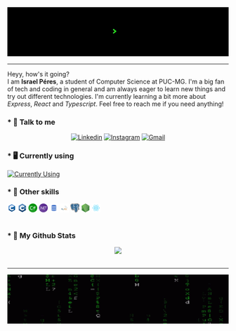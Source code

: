 <div align="center">
    <img src="IsraP.gif">
</div>

---

Heyy, how's it going?  
I am **Israel Péres**, a student of Computer Science at PUC-MG. I'm a big fan of tech and coding in general and am always eager to learn new things and try out different technologies. I'm currently learning a bit more about *Express*, *React* and *Typescript*. Feel free to reach me if you need anything!

### * 👋 **Talk to me**

<div align="center">

[![Linkedin](https://img.shields.io/badge/LinkedIn-0077B5?style=for-the-badge&logo=linkedin&logoColor=white)](https://www.linkedin.com/in/israelperes/)
[![Instagram](https://img.shields.io/badge/Instagram-E4405F?style=for-the-badge&logo=instagram&logoColor=white)](https://www.instagram.com/israperesol/)
[![Gmail](https://img.shields.io/badge/Gmail-D14836?style=for-the-badge&logo=gmail&logoColor=white)](mailto:israelperesol@gmail.com)

</div>

### * 🖥️ **Currently using**

<div>

[![Currently Using](https://skills.thijs.gg/icons?i=java,spring,python,html,css,js,mongodb&theme=dark)](https://skills.thijs.gg)

</div>

### * 📝 **Other skills**
<div>
    <code><img height="20" src="https://raw.githubusercontent.com/github/explore/80688e429a7d4ef2fca1e82350fe8e3517d3494d/topics/c/c.png"></code>
    <code><img height="20" src="https://raw.githubusercontent.com/github/explore/80688e429a7d4ef2fca1e82350fe8e3517d3494d/topics/cpp/cpp.png"></code>
    <code><img height="20" src="https://raw.githubusercontent.com/github/explore/80688e429a7d4ef2fca1e82350fe8e3517d3494d/topics/csharp/csharp.png"></code>
    <code><img height="20" src="https://raw.githubusercontent.com/github/explore/80688e429a7d4ef2fca1e82350fe8e3517d3494d/topics/dotnet/dotnet.png"></code>
    <code><img height="20" src="https://raw.githubusercontent.com/github/explore/80688e429a7d4ef2fca1e82350fe8e3517d3494d/topics/sql/sql.png"></code>
    <code><img height="20" src="https://raw.githubusercontent.com/github/explore/80688e429a7d4ef2fca1e82350fe8e3517d3494d/topics/mysql/mysql.png"></code>
    <code><img height="20" src="https://raw.githubusercontent.com/github/explore/80688e429a7d4ef2fca1e82350fe8e3517d3494d/topics/postgresql/postgresql.png"></code>
    <code><img height="20" src="https://raw.githubusercontent.com/github/explore/80688e429a7d4ef2fca1e82350fe8e3517d3494d/topics/nodejs/nodejs.png"></code>
    <code><img height="20" src="https://raw.githubusercontent.com/github/explore/80688e429a7d4ef2fca1e82350fe8e3517d3494d/topics/react/react.png"></code>
</div>
<br>

### * 📜 **My Github Stats**
<div align="center" style="padding-bottom: 15px">
   <img width="70%" src="https://github-readme-stats.vercel.app/api?username=IsraP&show_icons=true&theme=dark&include_all_commits=true&count_private=true"/>
</div>

---

<div align="center">
    <img src="matrix.gif">
</div>